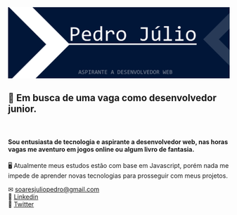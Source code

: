 <img src="https://github.com/pjulioss/pjulioss/blob/master/git-background.png">  

## 🔎 Em busca de uma vaga como desenvolvedor junior.  
<br>

#### Sou entusiasta de tecnologia e aspirante a desenvolvedor web, nas horas vagas me aventuro em jogos online ou algum livro de fantasia.

🖥 Atualmente meus estudos estão com base em Javascript, porém nada me impede de aprender novas tecnologias para prosseguir com meus projetos.  

✉ soaresjuliopedro@gmail.com  
👔 [Linkedin](https://www.linkedin.com/in/pjulioss/)  
🔹 [Twitter](https://www.twitter.com/pjulioss)
